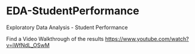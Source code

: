 # EDA-StudentPerformance
Exploratory Data Analysis - Student Performance

Find a Video Walkthrough of the results https://www.youtube.com/watch?v=iWfNdL_OSwM
